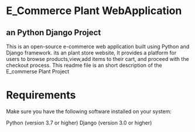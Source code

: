 # E_Commerce Plant WebApplication
## an Python Django Project

This is an open-source e-commerce web application built using Python and Django framework. its an plant store website, It provides a platform for users to browse products,view,add items to their cart, and proceed with the checkout process. This readme file is an short description of the E_commerse Plant Project

# Requirements
Make sure you have the following software installed on your system:

Python (version 3.7 or higher)
Django (version 3.0 or higher)
